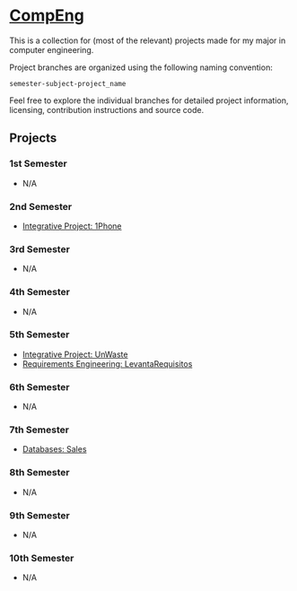 # [CompEng](https://github.com/ckc-dev/PI-1Phone)

This is a collection for (most of the relevant) projects made for my major in computer engineering.

Project branches are organized using the following naming convention:

```
semester-subject-project_name
```

Feel free to explore the individual branches for detailed project information, licensing, contribution instructions and source code.

## Projects

### 1st Semester
- N/A

### 2nd Semester
- [Integrative Project: 1Phone](../../tree/s2-integrative_project-1phone)

### 3rd Semester
- N/A

### 4th Semester
- N/A

### 5th Semester
- [Integrative Project: UnWaste](../../tree/s5-integrative_project-unwaste)
- [Requirements Engineering: LevantaRequisitos](../../tree/s5-requirements_engineering-levanta_requisitos)

### 6th Semester
- N/A

### 7th Semester
- [Databases: Sales](../../tree/s7-databases-sales)

### 8th Semester
- N/A

### 9th Semester
- N/A

### 10th Semester
- N/A
